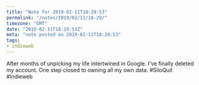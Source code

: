 ```yaml
---
title: "Note for 2019-02-11T18:29:53"
permalink: "/notes/2019/02/11/18-29/"
timezone: "GMT"
date: "2019-02-11T18:29:53Z"
meta: "note posted on 2019-02-11T18:29:53"
tags:
- indieweb
---
```

After months of unpicking my life intertwined in Google. I've finally deleted my account. One step closed to owning all my own data. #SiloQuit #Indieweb
